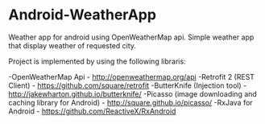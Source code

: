 # Android-WeatherApp
Weather app for android using OpenWeatherMap api. Simple weather app that display weather of requested city.

Project is implemented by using the following libraris:

-OpenWeatherMap Api - http://openweathermap.org/api
-Retrofit 2 (REST Client) - https://github.com/square/retrofit
-ButterKnife (Injection tool) - http://jakewharton.github.io/butterknife/
-Picasso (image downloading and caching library for Android) - http://square.github.io/picasso/
-RxJava for Android - https://github.com/ReactiveX/RxAndroid


